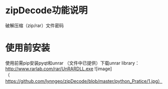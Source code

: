 # zipDecode功能说明
破解压缩（zip/rar）文件密码
# 使用前安装
使用前需pip安装pyqt和unrar
（文件中已提供）下载unrar library：http://www.rarlab.com/rar/UnRARDLL.exe 
![image]（https://github.com/lynngeo/zipDecode/blob/master/python_Pratice/1.jpg）
